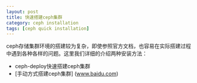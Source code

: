 ```yaml
--- 
layout: post
title: 快速搭建ceph集群
category: ceph installation
tags: [ceph quick installation]
---
```


ceph存储集群环境的搭建较为复杂，即使参照官方文档，也容易在实际搭建过程中遇到各种各样的问题。这里我们详细的介绍两种安装方法：
* ceph-deploy快速搭建ceph集群
* [手动方式搭建ceph集群] (www.baidu.com) 